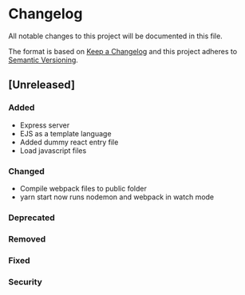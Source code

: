 # Changelog
All notable changes to this project will be documented in this file.

The format is based on [Keep a Changelog](http://keepachangelog.com/en/1.0.0/)
and this project adheres to [Semantic Versioning](http://semver.org/spec/v2.0.0.html).

## [Unreleased]
### Added
- Express server
- EJS as a template language
- Added dummy react entry file
- Load javascript files

### Changed
- Compile webpack files to public folder
- yarn start now runs nodemon and webpack in watch mode

### Deprecated
### Removed
### Fixed
### Security
